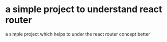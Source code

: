 # a simple project to understand react router

a simple project which helps to under the react router concept better

